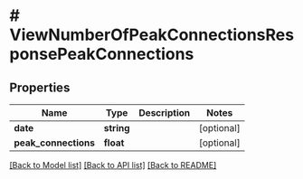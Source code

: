 # # ViewNumberOfPeakConnectionsResponsePeakConnections

## Properties

Name | Type | Description | Notes
------------ | ------------- | ------------- | -------------
**date** | **string** |  | [optional]
**peak_connections** | **float** |  | [optional]

[[Back to Model list]](../../README.md#models) [[Back to API list]](../../README.md#endpoints) [[Back to README]](../../README.md)
